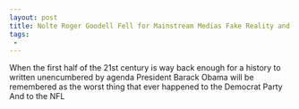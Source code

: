 ```yaml
---
layout: post
title: Nolte Roger Goodell Fell for Mainstream Medias Fake Reality and Destroyed NFL Possibly Forever
tags:
 -
---
```

When the first half of the 21st century is way back enough for a history to written unencumbered by agenda President Barack Obama will be remembered as the worst thing that ever happened to the Democrat Party And to the NFL

